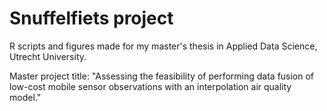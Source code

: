 # Snuffelfiets project
R scripts and figures made for my master's thesis in Applied Data Science, Utrecht University. 

Master project title: "Assessing the feasibility of performing data fusion of 
low-cost mobile sensor observations with an interpolation air quality model."
